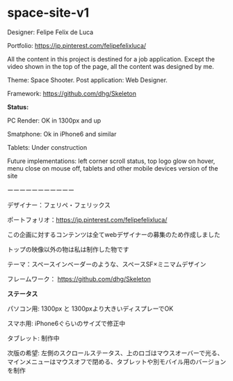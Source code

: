 # space-site-v1

Designer: Felipe Felix de Luca

Portfolio: https://jp.pinterest.com/felipefelixluca/

All the content in this project is destined for a job application.
Except the video shown in the top of the page, all the content was designed by me.

Theme: Space Shooter. Post application: Web Designer.

Framework: https://github.com/dhg/Skeleton

**Status:**

PC Render: OK in 1300px and up

Smatphone: Ok in iPhone6 and similar

Tablets: Under construction

Future implementations: left corner scroll status, top logo glow on hover, menu close on mouse off, tablets and other mobile devices version of the site

ーーーーーーーーーーー

デザイナー：フェリペ・フェリックス

ポートフォリオ：https://jp.pinterest.com/felipefelixluca/

この企画に対するコンテンツは全てwebデザイナーの募集のため作成しました

トップの映像以外の物は私は制作した物です

テーマ：スペースインベーダーのような、スペースSF×ミニマムデザイン

フレームワーク： https://github.com/dhg/Skeleton

**ステータス**

パソコン用: 1300px と 1300pxより大きいディスプレーでOK

スマホ用: iPhone6ぐらいのサイズで修正中

タブレット: 制作中

次版の希望: 左側のスクロールステータス、上のロゴはマウスオーバーで光る、マインメニューはマウスオフで閉める、タブレットや別モバイル用のバージョンを制作
